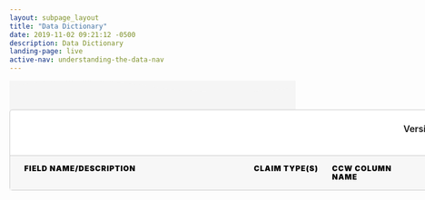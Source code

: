 ```yaml
---
layout: subpage_layout
title: "Data Dictionary"
date: 2019-11-02 09:21:12 -0500
description: Data Dictionary
landing-page: live
active-nav: understanding-the-data-nav
---
```


<style>
  .bg-light-grey {
    background-color: #f5f5f5;
  }

  .sticky {
    position: fixed;
    top: 90px;
    left: 5%;
  }

  #scroll-to-top {
    position: fixed;
    bottom: 20px;
    right: 20px;
    z-index: 2;
    background-color: #323A45;
    padding: 16px;
    border-radius: 50%;
    padding: 13px 17px;
    color: white;
    cursor: pointer;
    display: none;
  }

  .show {
    display: block !important;
  }

  .data-dictionary__wrapper {
    width: 90vw;
    margin: 0 auto;
    background-color: white;
    border-radius: 5px;
    border: 1px solid #CCCCCC;
  }

  .header-meta-data {
    display: flex;
    align-items: center;
    padding: 10px 20px;
    height: 60px;
    border-bottom: 1px solid #CCCCCC;
  }

  .header-meta-data .definition-count {
    font-size: 20px;
    font-weight: 600;
  }

  .header-meta-data>div {
    flex: 1;
  }

  .inputs__wrapper {
    display: flex;
    justify-content: end;
  }

  .inputs__wrapper label {
    font-size: 16px;
    font-weight: 600;
  }

  .column-headers {
    position: relative;
    text-transform: uppercase;
    display: flex;
    font-size: 13px;
    background-color: #F7F7F7;
    font-weight: 1000;
    line-height: 15px;
    letter-spacing: 1px;
    color: black;
  }

  .column-headers>div {
    padding: 15px 10px;
  }

  .column-headers .legend {
    padding: 0;
  }

  .section-title {
    font-family: 'Montserrat';
    font-style: normal;
    background-color: #727f8f;
    font-size: 12px;
    line-height: 14px;
    font-weight: 700;
    letter-spacing: 1px;
    color: white;
    text-align: left;
    padding: 10px 15px;
    text-transform: uppercase
  }

  .column-headers .field-name-desc {
    width: 31%;
  }

  .claim-type {
    width: 10%;
  }

  .ccw-column-name {
    width: 12%;
  }

  .type-size {
    width: 10%;
  }

  .example {
    width: 34%;
    padding: 15px;
  }

  .definition {
    display: flex;
    overflow: auto;
  }

  .definition-example__wrapper {
    display: flex;
  }

  .definition-example__wrapper .example {
    width: 37%;
    display: flex;
    margin: 0;
    position: relative;
  }

  .definition-example__wrapper .legend {
    display: none;
  }

  .definition-example__wrapper .example .number-marker {
    margin-left: -15px;
  }

  .number-marker {
    display: inline-flex;
    width: 20px;
    height: 20px;
    background-color: #0179C9;
    color: white;
    border-radius: 10px;
    justify-content: center;
    align-items: center;
    font-size: 12px;
    letter-spacing: -1px;
  }

  .definition__wrapper {
    display: block;
    width: 63%;
  }

  .definition__wrapper>div:not(:nth-child(1)) {
    border-top: 1px solid #CCCCCC;
  }

  .definition>div {
    padding: 15px;
    overflow-wrap: break-word;
  }

  .definition .field-name-desc__wrapper {
    width: 49%;
    margin-left: 15px;
  }

  .definition .field-name-desc__wrapper .field-name {
    font-weight: bold;
  }

  .definition .field-name-desc__wrapper .field-name .number-marker {
    margin-left: -25px;
    position: absolute;
  }

  .definition .claim-type {
    width: 16%;
  }

  .definition .ccw-column-name {
    width: 19%;
  }

  .definition .type-size {
    width: 16%;
  }

  .blue-highlight {
    background-color: #BBEFFF;
  }

  .red-highlight {
    background-color: #FFCACD;
  }

  .legend {
    position: absolute;
    right: 10px;
    top: 10px;
    display: flex;
    font-style: normal;
    font-weight: 400;
    font-size: 11px;
    line-height: 18px;
    text-transform: none;
  }

  .legend>pre {
    padding: 3px 7px;
    border: none;
    font-weight: 400;
    font-size: 12px;
    color: black
  }

  .legend>pre:first-child {
    margin-right: 10px;
  }

  .description {
    width: 90vw;
    margin: 0 auto;
    padding-bottom: 30px;
  }

  .sticky {
    position: fixed;
    width: calc(90vw - 2px);
    z-index: 1;
    top: 70px;
    left: 0;
    right: 0;
    margin: 0 auto;
  }

  @media only screen and (max-width: 990px) {
    .definition-example__wrapper {
      flex-direction: column;
    }

    .definition__wrapper {
      width: 100%
    }

    .legend {
      display: none;
    }

    .definition-example__wrapper .example {
      width: 100%;
      max-height: 250px;
    }

    .column-headers .field-name-desc {
      width: 49%;
      margin-left: 15px;
    }

    .claim-type {
      width: 15%;
    }

    .ccw-column-name {
      width: 19%;
    }

    .type-size {
      width: 15%;
    }

    .example {
      display: none;
    }

    .definition-example__wrapper .legend {
      display: flex;
    }

    .sticky {
      top: 63px;
    }
  }
</style>

<script src="assets/js/data-dictionary-parser.js"></script>
<script>
  $(document).ready(function () {
    $('#versions').val('r4-v2')
  })
  function getVersionValue (sel) {
    callFetch(sel.value)
  }
  window.onscroll = function () { scrollSpy() };
  let offset = 0
  $(document).ready(() => {
    offset = $(".column-headers").offset().top + 115;
    $(".column-headers").css({ 'border-bottom': "1px solid #727f8f" });
  });

  function scrollSpy () {
    if (window.pageYOffset > offset) {
      $(".column-headers").addClass("sticky");
    } else {
      $(".column-headers").removeClass("sticky");
    }
  } 
</script>

<section class="bg-light-grey page-section py-5" role="main" id="Top">
  <svg class="shape-divider" preserveAspectRatio="xMidYMin slice" version="1.1" xmlns="http://www.w3.org/2000/svg"
    xmlns:xlink="http://www.w3.org/1999/xlink" x="0px" y="0px" viewBox="0 0 1034.2 43.8"
    style="enable-background:new 0 0 1034.2 43.8;" xml:space="preserve" alt="divider">
    <path fill="#f5f5f5" d="M0,21.3c0,0,209.3-48,517.1,0s517.1,0,517.1,0v22.5H0V21.3z" />
  </svg>
  <div class='description'></div>
  <div class='data-dictionary__wrapper'>
    <div class='header'>
      <div class='header-meta-data'>
        <div class='definition-count'></div>
        <div class='inputs__wrapper'>
          <div>
            <form>
              <label for="versions">Version:</label>
              <select name="versions" id="versions" onchange="getVersionValue(this);">
                <option value="r4-v2">R4 (v2)</option>
                <option value="stu3-v1">STU3 (v1)</option>
              </select>
            </form>
          </div>
        </div>
      </div>
      <div class='column-headers'>
        <div class='field-name-desc'>field name/description</div>
        <div class='claim-type'>claim type(s)</div>
        <div class='ccw-column-name'>ccw column name</div>
        <div class='type-size'>type (size)</div>
        <div class='example'>example</div>
        <div class='legend'>
          <pre class='red-highlight'>value</pre>
          <pre class='blue-highlight'>descriminator</pre>
        </div>
      </div>
    </div>
    <div id="data_dictionary"></div>
  </div>
</section>